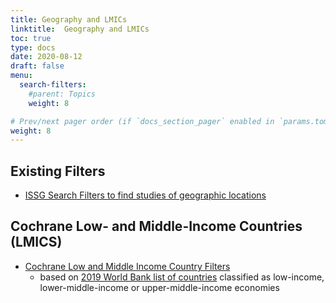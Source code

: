 ```yaml
---
title: Geography and LMICs
linktitle:  Geography and LMICs
toc: true
type: docs
date: 2020-08-12
draft: false
menu:
  search-filters:
    #parent: Topics
    weight: 8

# Prev/next pager order (if `docs_section_pager` enabled in `params.toml`)
weight: 8
---
```



## Existing Filters

* [ISSG Search Filters to find studies of geographic locations](https://sites.google.com/a/york.ac.uk/issg-search-filters-resource/other-filters/filters-to-find-studies-of-geographic-locations)

## Cochrane Low- and Middle-Income Countries (LMICS)

* [Cochrane Low and Middle Income Country Filters](https://epoc.cochrane.org/lmic-filters)
  * based on [2019 World Bank list of countries](http://data.worldbank.org/about/country-classifications) classified as low-income, lower-middle-income or upper-middle-income economies